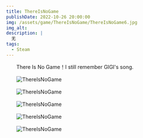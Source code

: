 ```yaml
---
title: ThereIsNoGame
publishDate: 2022-10-26 20:00:00
img: /assets/game/ThereIsNoGame/ThereIsNoGame6.jpg
img_alt: 
description: |
  无
tags:
  - Steam
---
```


　　There Is No Game！I still remember GIGI's song.

　　![ThereIsNoGame](/assets/game/ThereIsNoGame/ThereIsNoGame1.jpg)

　　![ThereIsNoGame](/assets/game/ThereIsNoGame/ThereIsNoGame2.jpg)

　　![ThereIsNoGame](/assets/game/ThereIsNoGame/ThereIsNoGame3.jpg)

　　![ThereIsNoGame](/assets/game/ThereIsNoGame/ThereIsNoGame4.jpg)

　　![ThereIsNoGame](/assets/game/ThereIsNoGame/ThereIsNoGame5.jpg)

